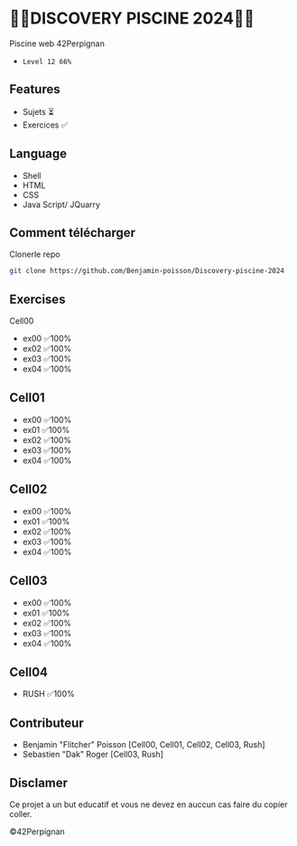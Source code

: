 
# 🏊‍♂️DISCOVERY PISCINE 2024🏊‍♂️
Piscine web 42Perpignan
- `Level 12 66%`

## Features
- Sujets ⏳
- Exercices ✅

## Language
- Shell
- HTML
- CSS
- Java Script/ JQuarry

## Comment télécharger 
Clonerle repo
``` bash
git clone https://github.com/Benjamin-poisson/Discovery-piscine-2024
```

## Exercises
Cell00
- ex00 ✅100%
- ex02 ✅100%
- ex03 ✅100%
- ex04 ✅100%

## Cell01
- ex00 ✅100%
- ex01 ✅100%
- ex02 ✅100%
- ex03 ✅100%
- ex04 ✅100%

## Cell02
- ex00 ✅100%
- ex01 ✅100%
- ex02 ✅100%
- ex03 ✅100%
- ex04 ✅100%

## Cell03
- ex00 ✅100%
- ex01 ✅100%
- ex02 ✅100%
- ex03 ✅100%
- ex04 ✅100%

## Cell04 
- RUSH ✅100%


## Contributeur
- Benjamin "Flitcher" Poisson [Cell00, Cell01, Cell02, Cell03, Rush]
- Sebastien "Dak" Roger [Cell03, Rush]

## Disclamer
Ce projet a un but educatif et vous ne devez en auccun cas faire du copier coller.


©42Perpignan
